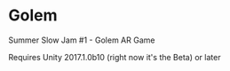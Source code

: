# Golem
Summer Slow Jam #1 - Golem AR Game
 
Requires Unity 2017.1.0b10 (right now it's the Beta) or later
